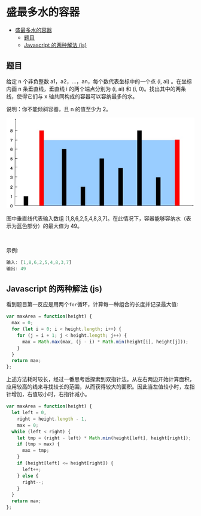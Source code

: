 盛最多水的容器
===
<!-- TOC -->

- [盛最多水的容器](#盛最多水的容器)
  - [题目](#题目)
  - [Javascript 的两种解法 (js)](#Javascript-的两种解法-js)

<!-- /TOC -->

## 题目
给定 n 个非负整数 a1，a2，...，an，每个数代表坐标中的一个点 (i, ai) 。在坐标内画 n 条垂直线，垂直线 i 的两个端点分别为 (i, ai) 和 (i, 0)。找出其中的两条线，使得它们与 x 轴共同构成的容器可以容纳最多的水。

说明：你不能倾斜容器，且 n 的值至少为 2。

![question_11](../resource/assets/算法/question_11.jpg)

图中垂直线代表输入数组 [1,8,6,2,5,4,8,3,7]。在此情况下，容器能够容纳水（表示为蓝色部分）的最大值为 49。

 

示例:
```js
输入: [1,8,6,2,5,4,8,3,7]
输出: 49
```

## Javascript 的两种解法 (js)
看到题目第一反应是用两个`for`循环，计算每一种组合的长度并记录最大值:
```js
var maxArea = function(height) {
  max = 0;
  for (let i = 0; i < height.length; i++) {
    for (j = i + 1; j < height.length; j++) {
      max = Math.max(max, (j - i) * Math.min(height[i], height[j]));
    }
  }
  return max;
};
```

上述方法耗时较长，经过一番思考后探索到双指针法。从左右两边开始计算面积，应用较高的线来寻找较长的范围，从而获得较大的面积。因此当左值较小时，左指针增加，右值较小时，右指针减小。
```js
var maxArea = function(height) {
  let left = 0,
    right = height.length - 1,
    max = 0;
  while (left < right) {
    let tmp = (right - left) * Math.min(height[left], height[right]);
    if (tmp > max) {
      max = tmp;
    }
    if (height[left] <= height[right]) {
      left++;
    } else {
      right--;
    }
  }
  return max;
};
```